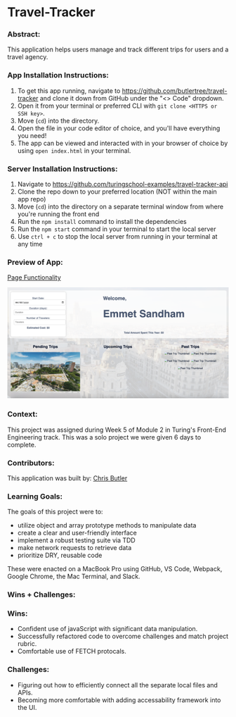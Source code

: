 # Travel-Tracker

### Abstract:
This application helps users manage and track different trips for users and a travel agency.

### App Installation Instructions:
1. To get this app running, navigate to https://github.com/butlertree/travel-tracker and clone it down from GitHub under the "<> Code" dropdown. 
2. Open it from your terminal or preferred CLI with `git clone <HTTPS or SSH key>`. 
3. Move (`cd`) into the directory. 
4. Open the file in your code editor of choice, and you'll have everything you need! 
5. The app can be viewed and interacted with in your browser of choice by using `open index.html` in your terminal.

### Server Installation Instructions:
1. Navigate to https://github.com/turingschool-examples/travel-tracker-api
2. Clone the repo down to your preferred location (NOT within the main app repo)
3. Move (`cd`) into the directory on a separate terminal window from where you're running the front end
4. Run the `npm install` command to install the dependencies
5. Run the `npm start` command in your terminal to start the local server
6. Use `ctrl + c` to stop the local server from running in your terminal at any time

### Preview of App:
[Page Functionality](https://www.loom.com/share/f2cffccf4ba640f6a464cab36f872802?sid=1dac8603-0195-491f-b9b8-92ed085d826c)

![Screenshot](<src/images/Screenshot 2023-11-11 at 1.43.50 PM.png>)

### Context:
This project was assigned during Week 5 of Module 2 in Turing's Front-End Engineering track. This was a solo project we were given 6 days to complete.  
### Contributors:
This application was built by: [Chris Butler](https://github.com/butlertree/)

### Learning Goals:
The goals of this project were to:
- utilize object and array prototype methods to manipulate data
- create a clear and user-friendly interface
- implement a robust testing suite via TDD
- make network requests to retrieve data
- prioritize DRY, reusable code

These were enacted on a MacBook Pro using GitHub, VS Code, Webpack, Google Chrome, the Mac Terminal, and Slack.

### Wins + Challenges:
### Wins:
- Confident use of javaScript with significant data manipulation.  
- Successfully refactored code to overcome challenges and match project rubric.
- Comfortable use of FETCH protocals. 
### Challenges:
- Figuring out how to efficiently connect all the separate local files and APIs.
- Becoming more comfortable with adding accessability framework into the UI.